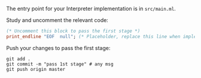 The entry point for your Interpreter implementation is in `src/main.ml`.

Study and uncomment the relevant code: 

```ocaml
(* Uncomment this block to pass the first stage *)
print_endline "EOF  null"; (* Placeholder, replace this line when implementing the scanner *)
```

Push your changes to pass the first stage:

```
git add .
git commit -m "pass 1st stage" # any msg
git push origin master
```

